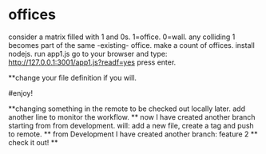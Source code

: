 # offices
consider a matrix filled with 1 and 0s. 1=office. 0=wall. any colliding 1 becomes part of the same -existing- office. make a count of offices.
install nodejs.
run app1.js 
go to your browser and type:
http://127.0.0.1:3001/app1.js?readf=yes
press enter.

**change your file definition if you will.

#enjoy!

**changing something in the remote to be checked out locally later. add another line to monitor the workflow.
** now I have created another branch starting from from development. will: add a new file, create a tag and push to remote.
** from Development I have created another branch: feature 2
** check it out!
**
